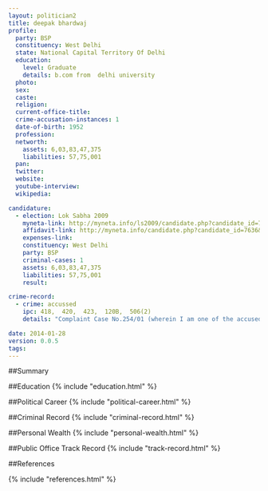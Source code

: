 ```yaml
---
layout: politician2
title: deepak bhardwaj
profile: 
  party: BSP
  constituency: West Delhi
  state: National Capital Territory Of Delhi
  education: 
    level: Graduate
    details: b.com from  delhi university
  photo: 
  sex: 
  caste: 
  religion: 
  current-office-title: 
  crime-accusation-instances: 1
  date-of-birth: 1952
  profession: 
  networth: 
    assets: 6,03,83,47,375
    liabilities: 57,75,001
  pan: 
  twitter: 
  website: 
  youtube-interview: 
  wikipedia: 

candidature: 
  - election: Lok Sabha 2009
    myneta-link: http://myneta.info/ls2009/candidate.php?candidate_id=7636
    affidavit-link: http://myneta.info/candidate.php?candidate_id=7636&scan=original
    expenses-link: 
    constituency: West Delhi 
    party: BSP
    criminal-cases: 1
    assets: 6,03,83,47,375
    liabilities: 57,75,001
    result:  

crime-record: 
  - crime: accussed
    ipc: 418,  420,  423,  120B,  506(2)
    details: "Complaint Case No.254/01 (wherein I am one of the accused No.8 out of 104),Hon'ble M.M.Karkardooma,Delhi P.S.Preet Vihar,Delhi,Cognizance on-07.08.2001,Details of appeal(s)/application for Revision, etc., if any, filed against the above order taking cognizance -A Crl. (Revision ) Petition No. 19/2003 was filed before the Hon'ble Addl. Session Judge, Karkardooma, Delhi challenging the summoning order dated 7.8.2001 and the Hon'ble Court dismissed the Revision Petition vide its order dated 24.7.2003.An application under section 482 of Cr. P.C. 1973 was filed before the Hon'hle High Court of Delhi ( Crl. M. (Main) No.837-838 / 2006. The Hon'ble High Court vide its order dated 23.8.2006, exempted the personal appearance of mine through Counsel before Trial Court. Now, the case is fixed for further proceedings before High Court on 24.4.2009 and before the Trial Court on. . 22.5.2009" 

date: 2014-01-28
version: 0.0.5
tags: 
---
```

##Summary


##Education
{% include "education.html" %}


##Political Career
{% include "political-career.html" %}


##Criminal Record
{% include "criminal-record.html" %}


##Personal Wealth
{% include "personal-wealth.html" %}


##Public Office Track Record
{% include "track-record.html" %}


##References


{% include "references.html" %}